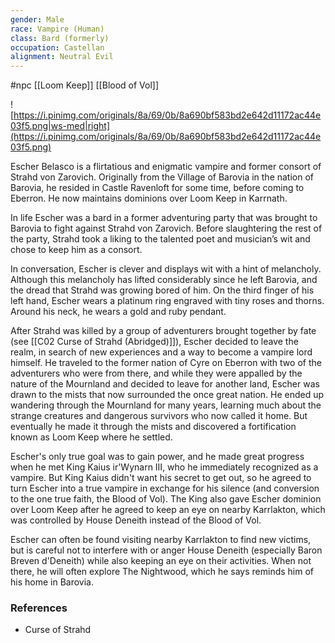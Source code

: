```yaml
---
gender: Male
race: Vampire (Human)
class: Bard (formerly)
occupation: Castellan
alignment: Neutral Evil
---
```

 #npc [[Loom Keep]] [[Blood of Vol]]

![https://i.pinimg.com/originals/8a/69/0b/8a690bf583bd2e642d11172ac44e03f5.png|ws-med|right](https://i.pinimg.com/originals/8a/69/0b/8a690bf583bd2e642d11172ac44e03f5.png)

Escher Belasco is a flirtatious and enigmatic vampire and former consort of Strahd von Zarovich. Originally from the Village of Barovia in the nation of Barovia, he resided in Castle Ravenloft for some time, before coming to Eberron. He now maintains dominions over Loom Keep in Karrnath.

In life Escher was a bard in a former adventuring party that was brought to Barovia to fight against Strahd von Zarovich. Before slaughtering the rest of the party, Strahd took a liking to the talented poet and musician’s wit and chose to keep him as a consort.

In conversation, Escher is clever and displays wit with a hint of melancholy. Although this melancholy has lifted considerably since he left Barovia, and the dread that Strahd was growing bored of him. On the third finger of his left hand, Escher wears a platinum ring engraved with tiny roses and thorns. Around his neck, he wears a gold and ruby pendant.

After Strahd was killed by a group of adventurers brought together by fate (see [[C02 Curse of Strahd (Abridged)]]), Escher decided to leave the realm, in search of new experiences and a way to become a vampire lord himself. He traveled to the former nation of Cyre on Eberron with two of the adventurers who were from there, and while they were appalled by the nature of the Mournland and decided to leave for another land, Escher was drawn to the mists that now surrounded the once great nation. He ended up wandering through the Mournland for many years, learning much about the strange creatures and dangerous survivors who now called it home. But eventually he made it through the mists and discovered a fortification known as Loom Keep where he settled.

Escher's only true goal was to gain power, and he made great progress when he met King Kaius ir'Wynarn III, who he immediately recognized as a vampire. But King Kaius didn't want his secret to get out, so he agreed to turn Escher into a true vampire in exchange for his silence (and conversion to the one true faith, the Blood of Vol). The King also gave Escher dominion over Loom Keep after he agreed to keep an eye on nearby Karrlakton, which was controlled by House Deneith instead of the Blood of Vol.

Escher can often be found visiting nearby Karrlakton to find new victims, but is careful not to interfere with or anger House Deneith (especially Baron Breven d'Deneith) while also keeping an eye on their activities. When not there, he will often explore The Nightwood, which he says reminds him of his home in Barovia.

### References

- Curse of Strahd
